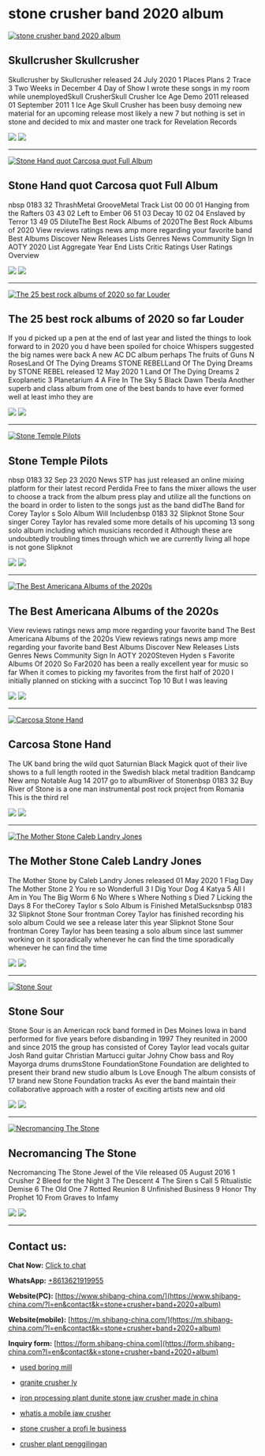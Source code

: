 # stone crusher band 2020 album

<a href="https://swt.shibang-china.com/?l=en&img&k=stone+crusher+band+2020+album" target="_blank">![stone crusher band 2020 album](http://static.shibang-china.com/all-800x300/287.jpg)</a>

## Skullcrusher Skullcrusher
Skullcrusher by Skullcrusher released 24 July 2020 1 Places Plans 2 Trace 3 Two Weeks in December 4 Day of Show I wrote these songs in my room while unemployedSkull CrusherSkull Crusher Ice Age Demo 2011 released 01 September 2011 1 Ice Age Skull Crusher has been busy demoing new material for an upcoming release most likely a new 7 but nothing is set in stone and decided to mix and master one track for Revelation Records


<a href="https://whatsapp.shibangsoft.com/WhatsApp.php" target="_blank" title="WhatsApp">![](http://static.shibang-china.com/icon/whatsapp.png)</a> <a href="https://swt.shibang-china.com/?l=en&icon&k=stone+crusher+band+2020+album" target="_blank">![](http://static.shibang-china.com/icon/chat-en.png)</a>

---

<a href="https://swt.shibang-china.com/?l=en&img&k=stone+crusher+band+2020+album" target="_blank">![Stone Hand quot Carcosa quot Full Album](http://static.shibang-china.com/all-800x300/797.jpg)</a>

## Stone Hand quot Carcosa quot Full Album
nbsp 0183 32 ThrashMetal GrooveMetal Track List 00 00 01 Hanging from the Rafters 03 43 02 Left to Ember 06 51 03 Decay 10 02 04 Enslaved by Terror 13 49 05 DiluteThe Best Rock Albums of 2020The Best Rock Albums of 2020 View reviews ratings news amp more regarding your favorite band Best Albums Discover New Releases Lists Genres News Community Sign In AOTY 2020 List Aggregate Year End Lists Critic Ratings User Ratings Overview


<a href="https://whatsapp.shibangsoft.com/WhatsApp.php" target="_blank" title="WhatsApp">![](http://static.shibang-china.com/icon/whatsapp.png)</a> <a href="https://swt.shibang-china.com/?l=en&icon&k=stone+crusher+band+2020+album" target="_blank">![](http://static.shibang-china.com/icon/chat-en.png)</a>

---

<a href="https://swt.shibang-china.com/?l=en&img&k=stone+crusher+band+2020+album" target="_blank">![The 25 best rock albums of 2020 so far Louder](http://static.shibang-china.com/all-800x300/555.jpg)</a>

## The 25 best rock albums of 2020 so far Louder
If you d picked up a pen at the end of last year and listed the things to look forward to in 2020 you d have been spoiled for choice Whispers suggested the big names were back A new AC DC album perhaps The fruits of Guns N RosesLand Of The Dying Dreams STONE REBELLand Of The Dying Dreams by STONE REBEL released 12 May 2020 1 Land Of The Dying Dreams 2 Exoplanetic 3 Planetarium 4 A Fire In The Sky 5 Black Dawn Tbesla Another superb and class album from one of the best bands to have ever formed well at least imho they are


<a href="https://whatsapp.shibangsoft.com/WhatsApp.php" target="_blank" title="WhatsApp">![](http://static.shibang-china.com/icon/whatsapp.png)</a> <a href="https://swt.shibang-china.com/?l=en&icon&k=stone+crusher+band+2020+album" target="_blank">![](http://static.shibang-china.com/icon/chat-en.png)</a>

---

<a href="https://swt.shibang-china.com/?l=en&img&k=stone+crusher+band+2020+album" target="_blank">![Stone Temple Pilots](http://static.shibang-china.com/all-800x300/1222.jpg)</a>

## Stone Temple Pilots
nbsp 0183 32 Sep 23 2020 News STP has just released an online mixing platform for their latest record Perdida Free to fans the mixer allows the user to choose a track from the album press play and utilize all the functions on the board in order to listen to the songs just as the band didThe Band for Corey Taylor s Solo Album Will Includenbsp 0183 32 Slipknot Stone Sour singer Corey Taylor has revaled some more details of his upcoming 13 song solo album including which musicians recorded it Although these are undoubtedly troubling times through which we are currently living all hope is not gone Slipknot


<a href="https://whatsapp.shibangsoft.com/WhatsApp.php" target="_blank" title="WhatsApp">![](http://static.shibang-china.com/icon/whatsapp.png)</a> <a href="https://swt.shibang-china.com/?l=en&icon&k=stone+crusher+band+2020+album" target="_blank">![](http://static.shibang-china.com/icon/chat-en.png)</a>

---

<a href="https://swt.shibang-china.com/?l=en&img&k=stone+crusher+band+2020+album" target="_blank">![The Best Americana Albums of the 2020s](http://static.shibang-china.com/all-800x300/1317.jpg)</a>

## The Best Americana Albums of the 2020s
View reviews ratings news amp more regarding your favorite band The Best Americana Albums of the 2020s View reviews ratings news amp more regarding your favorite band Best Albums Discover New Releases Lists Genres News Community Sign In AOTY 2020Steven Hyden s Favorite Albums Of 2020 So Far2020 has been a really excellent year for music so far When it comes to picking my favorites from the first half of 2020 I initially planned on sticking with a succinct Top 10 But I was leaving


<a href="https://whatsapp.shibangsoft.com/WhatsApp.php" target="_blank" title="WhatsApp">![](http://static.shibang-china.com/icon/whatsapp.png)</a> <a href="https://swt.shibang-china.com/?l=en&icon&k=stone+crusher+band+2020+album" target="_blank">![](http://static.shibang-china.com/icon/chat-en.png)</a>

---

<a href="https://swt.shibang-china.com/?l=en&img&k=stone+crusher+band+2020+album" target="_blank">![Carcosa Stone Hand](http://static.shibang-china.com/all-800x300/240.jpg)</a>

## Carcosa Stone Hand
The UK band bring the wild quot Saturnian Black Magick quot of their live shows to a full length rooted in the Swedish black metal tradition Bandcamp New amp Notable Aug 14 2017 go to albumRiver of Stonenbsp 0183 32 Buy River of Stone is a one man instrumental post rock project from Romania This is the third rel


<a href="https://whatsapp.shibangsoft.com/WhatsApp.php" target="_blank" title="WhatsApp">![](http://static.shibang-china.com/icon/whatsapp.png)</a> <a href="https://swt.shibang-china.com/?l=en&icon&k=stone+crusher+band+2020+album" target="_blank">![](http://static.shibang-china.com/icon/chat-en.png)</a>

---

<a href="https://swt.shibang-china.com/?l=en&img&k=stone+crusher+band+2020+album" target="_blank">![The Mother Stone Caleb Landry Jones](http://static.shibang-china.com/all-800x300/652.jpg)</a>

## The Mother Stone Caleb Landry Jones
The Mother Stone by Caleb Landry Jones released 01 May 2020 1 Flag Day The Mother Stone 2 You re so Wonderfull 3 I Dig Your Dog 4 Katya 5 All I Am in You The Big Worm 6 No Where s Where Nothing s Died 7 Licking the Days 8 For theCorey Taylor s Solo Album is Finished MetalSucksnbsp 0183 32 Slipknot Stone Sour frontman Corey Taylor has finished recording his solo album Could we see a release later this year Slipknot Stone Sour frontman Corey Taylor has been teasing a solo album since last summer working on it sporadically whenever he can find the time sporadically whenever he can find the time


<a href="https://whatsapp.shibangsoft.com/WhatsApp.php" target="_blank" title="WhatsApp">![](http://static.shibang-china.com/icon/whatsapp.png)</a> <a href="https://swt.shibang-china.com/?l=en&icon&k=stone+crusher+band+2020+album" target="_blank">![](http://static.shibang-china.com/icon/chat-en.png)</a>

---

<a href="https://swt.shibang-china.com/?l=en&img&k=stone+crusher+band+2020+album" target="_blank">![Stone Sour](http://static.shibang-china.com/all-800x300/214.jpg)</a>

## Stone Sour
Stone Sour is an American rock band formed in Des Moines Iowa in band performed for five years before disbanding in 1997 They reunited in 2000 and since 2015 the group has consisted of Corey Taylor lead vocals guitar Josh Rand guitar Christian Martucci guitar Johny Chow bass and Roy Mayorga drums drumsStone FoundationStone Foundation are delighted to present their brand new studio album Is Love Enough The album consists of 17 brand new Stone Foundation tracks As ever the band maintain their collaborative approach with a roster of exciting artists new and old


<a href="https://whatsapp.shibangsoft.com/WhatsApp.php" target="_blank" title="WhatsApp">![](http://static.shibang-china.com/icon/whatsapp.png)</a> <a href="https://swt.shibang-china.com/?l=en&icon&k=stone+crusher+band+2020+album" target="_blank">![](http://static.shibang-china.com/icon/chat-en.png)</a>

---

<a href="https://swt.shibang-china.com/?l=en&img&k=stone+crusher+band+2020+album" target="_blank">![Necromancing The Stone](http://static.shibang-china.com/all-800x300/812.jpg)</a>

## Necromancing The Stone
Necromancing The Stone Jewel of the Vile released 05 August 2016 1 Crusher 2 Bleed for the Night 3 The Descent 4 The Siren s Call 5 Ritualistic Demise 6 The Old One 7 Rotted Reunion 8 Unfinished Business 9 Honor Thy Prophet 10 From Graves to Infamy

<a href="https://whatsapp.shibangsoft.com/WhatsApp.php" target="_blank" title="WhatsApp">![](http://static.shibang-china.com/icon/whatsapp.png)</a> <a href="https://swt.shibang-china.com/?l=en&icon&k=stone+crusher+band+2020+album" target="_blank">![](http://static.shibang-china.com/icon/chat-en.png)</a>

---
## Contact us:

**Chat Now:** [Click to chat](https://swt.shibang-china.com?l=en&contact&k=stone+crusher+band+2020+album)

**WhatsApp:**  [+8613621919955](https://whatsapp.shibangsoft.com/WhatsApp.php)

**Website(PC):** [https://www.shibang-china.com/](https://www.shibang-china.com/?l=en&contact&k=stone+crusher+band+2020+album)

**Website(mobile):** [https://m.shibang-china.com/](https://m.shibang-china.com/?l=en&contact&k=stone+crusher+band+2020+album)

**Inquiry form:** [https://form.shibang-china.com](https://form.shibang-china.com?l=en&contact&k=stone+crusher+band+2020+album)

* [used boring mill](../162/used%20boring%20mill.md)

* [granite crusher ly](../170/granite%20crusher%20ly.md)

* [iron processing plant dunite stone jaw crusher made in china](../167/iron%20processing%20plant%20dunite%20stone%20jaw%20crusher%20made%20in%20china.md)

* [whatis a mobile jaw crusher](../167/whatis%20a%20mobile%20jaw%20crusher.md)

* [stone crusher a profi le business](../168/stone%20crusher%20a%20profi%20le%20business.md)

* [crusher plant penggilingan](../166/crusher%20plant%20penggilingan.md)